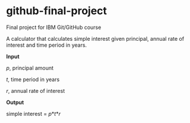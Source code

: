 # github-final-project
Final project for IBM Git/GitHub course

A calculator that calculates simple interest given principal, annual rate of interest and time period in years.

**Input**

_p_, principal amount

_t_, time period in years

_r_, annual rate of interest


**Output**

simple interest = _p_\*_t_\*_r_
